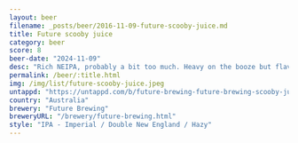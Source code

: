 ```yaml
---
layout: beer
filename: _posts/beer/2016-11-09-future-scooby-juice.md
title: Future scooby juice
category: beer
score: 8
beer-date: "2024-11-09"
desc: "Rich NEIPA, probably a bit too much. Heavy on the booze but flavourful. The question is what I would do for a Scooby juice?"
permalink: /beer/:title.html
img: /img/list/future-scooby-juice.jpeg
untappd: "https://untappd.com/b/future-brewing-future-brewing-scooby-juice/5883136"
country: "Australia"
brewery: "Future Brewing"
breweryURL: "/brewery/future-brewing.html"
style: "IPA - Imperial / Double New England / Hazy"
---
```

